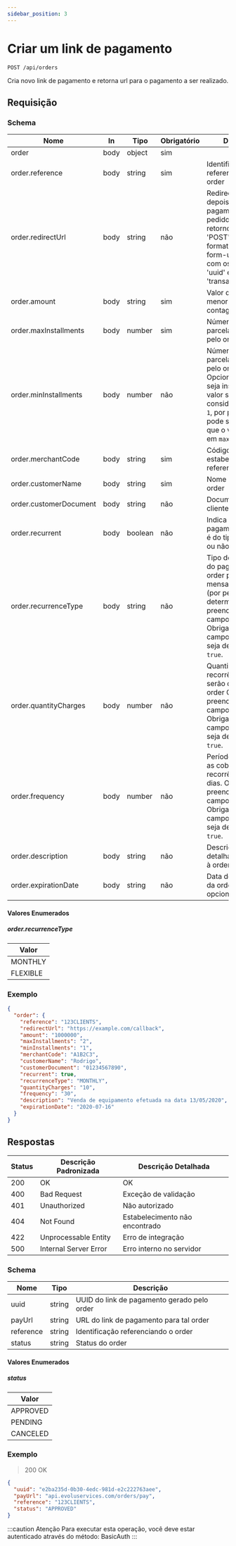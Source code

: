 ```yaml
---
sidebar_position: 3
---
```


# Criar um link de pagamento

`POST /api/orders`

Cria novo link de pagamento e retorna url para o pagamento a ser realizado.

## Requisição

### Schema

|Nome|In|Tipo|Obrigatório|Descrição|
|---|---|---|---|---|
|order|body|object|sim|
|order.reference|body|string|sim|Identificação referenciando o order|
|order.redirectUrl|body|string|não|Redireciona a URL depois do pagamento do pedido. Faça um retorno de chamada 'POST' com o formato 'x-www-form-urlencoded' e com os parâmetros 'uuid' e 'transactionNumber'|
|order.amount|body|string|sim|Valor do order, com menor unidade de contagem|
|order.maxInstallments|body|number|sim|Número máximo de parcelas permitidos pelo order|
|order.minInstallments|body|number|não|Número mínimo de parcelas permitidos pelo order. Opcional, caso não seja inserido um valor será considerado como `1`, por padrão. Não pode ser maior do que o valor inserido em `maxInstallments`.|
|order.merchantCode|body|string|sim|Código do estabelecimento referente ao order|
|order.customerName|body|string|sim|Nome do cliente do order|
|order.customerDocument|body|string|não|Documento do cliente do order|
|order.recurrent|body|boolean|não|Indica se o pagamento do order é do tipo recorrente ou não|
|order.recurrenceType|body|string|não|Tipo de recorrência do pagamento do order podendo ser mensal ou flexível  (por período fixo determinado). O preenchimento do campo é Obrigatório caso o campo `recurrent` seja definido como `true`.|
|order.quantityCharges|body|number|não|Quantidade de recorrências que serão cobradas no order O preenchimento do campo é Obrigatório caso o campo `recurrent` seja definido como `true`.|
|order.frequency|body|number|não|Período fixo entre as cobranças da recorrência, em dias. O preenchimento do campo é Obrigatório caso o campo `recurrent` seja definido como `true`.|
|order.description|body|string|não|Descrição mais detalhada referente à order.|
|order.expirationDate|body|string|não|Data de vencimento da order. O campo é opcional.|

#### Valores Enumerados

##### order.recurrenceType
|Valor|
|---|
|MONTHLY|
|FLEXIBLE|

### Exemplo
```json
{
  "order": {
    "reference": "123CLIENTS",
    "redirectUrl": "https://example.com/callback",
    "amount": "1000000",
    "maxInstallments": "2",
    "minInstallments": "1",
    "merchantCode": "A1B2C3",
    "customerName": "Rodrigo",
    "customerDocument": "01234567890",
    "recurrent": true,
    "recurrenceType": "MONTHLY",
    "quantityCharges": "10",
    "frequency": "30",
    "description": "Venda de equipamento efetuada na data 13/05/2020",
    "expirationDate": "2020-07-16"
  }
}
```

## Respostas

|Status|Descrição Padronizada|Descrição Detalhada|
|---|---|---|
|200|OK|OK|
|400|Bad Request|Exceção de validação|
|401|Unauthorized|Não autorizado|
|404|Not Found|Estabelecimento não encontrado|
|422|Unprocessable Entity|Erro de integração|
|500|Internal Server Error|Erro interno no servidor|

### Schema

|Nome|Tipo|Descrição|
|---|---|---|
|uuid|string|UUID do link de pagamento gerado pelo order|
|payUrl|string|URL do link de pagamento para tal order|
|reference|string|Identificação referenciando o order|
|status|string|Status do order|

#### Valores Enumerados

##### status
|Valor|
|---|
|APPROVED|
|PENDING|
|CANCELED|

### Exemplo
> 200 OK

```json
{
  "uuid": "e2ba235d-0b30-4edc-981d-e2c222763aee",
  "payUrl": "api.evoluservices.com/orders/pay",
  "reference": "123CLIENTS",
  "status": "APPROVED"
}
```

:::caution Atenção
Para executar esta operação, você deve estar autenticado através do método:
BasicAuth
:::
